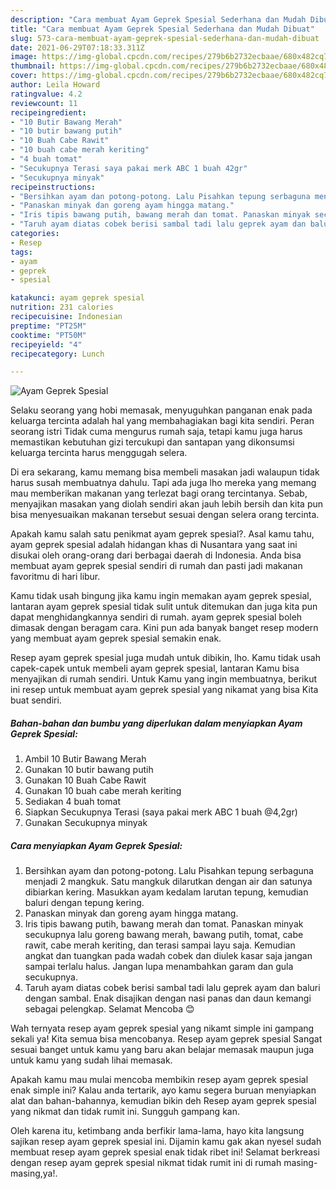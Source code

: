 ```yaml
---
description: "Cara membuat Ayam Geprek Spesial Sederhana dan Mudah Dibuat"
title: "Cara membuat Ayam Geprek Spesial Sederhana dan Mudah Dibuat"
slug: 573-cara-membuat-ayam-geprek-spesial-sederhana-dan-mudah-dibuat
date: 2021-06-29T07:18:33.311Z
image: https://img-global.cpcdn.com/recipes/279b6b2732ecbaae/680x482cq70/ayam-geprek-spesial-foto-resep-utama.jpg
thumbnail: https://img-global.cpcdn.com/recipes/279b6b2732ecbaae/680x482cq70/ayam-geprek-spesial-foto-resep-utama.jpg
cover: https://img-global.cpcdn.com/recipes/279b6b2732ecbaae/680x482cq70/ayam-geprek-spesial-foto-resep-utama.jpg
author: Leila Howard
ratingvalue: 4.2
reviewcount: 11
recipeingredient:
- "10 Butir Bawang Merah"
- "10 butir bawang putih"
- "10 Buah Cabe Rawit"
- "10 buah cabe merah keriting"
- "4 buah tomat"
- "Secukupnya Terasi saya pakai merk ABC 1 buah 42gr"
- "Secukupnya minyak"
recipeinstructions:
- "Bersihkan ayam dan potong-potong. Lalu Pisahkan tepung serbaguna menjadi 2 mangkuk. Satu mangkuk dilarutkan dengan air dan satunya dibiarkan kering. Masukkan ayam kedalam larutan tepung, kemudian baluri dengan tepung kering."
- "Panaskan minyak dan goreng ayam hingga matang."
- "Iris tipis bawang putih, bawang merah dan tomat. Panaskan minyak secukupnya lalu goreng bawang merah, bawang putih, tomat, cabe rawit, cabe merah keriting, dan terasi sampai layu saja. Kemudian angkat dan tuangkan pada wadah cobek dan diulek kasar saja jangan sampai terlalu halus. Jangan lupa menambahkan garam dan gula secukupnya."
- "Taruh ayam diatas cobek berisi sambal tadi lalu geprek ayam dan baluri dengan sambal. Enak disajikan dengan nasi panas dan daun kemangi sebagai pelengkap. Selamat Mencoba 😊"
categories:
- Resep
tags:
- ayam
- geprek
- spesial

katakunci: ayam geprek spesial 
nutrition: 231 calories
recipecuisine: Indonesian
preptime: "PT25M"
cooktime: "PT50M"
recipeyield: "4"
recipecategory: Lunch

---
```



![Ayam Geprek Spesial](https://img-global.cpcdn.com/recipes/279b6b2732ecbaae/680x482cq70/ayam-geprek-spesial-foto-resep-utama.jpg)

Selaku seorang yang hobi memasak, menyuguhkan panganan enak pada keluarga tercinta adalah hal yang membahagiakan bagi kita sendiri. Peran seorang istri Tidak cuma mengurus rumah saja, tetapi kamu juga harus memastikan kebutuhan gizi tercukupi dan santapan yang dikonsumsi keluarga tercinta harus menggugah selera.

Di era  sekarang, kamu memang bisa membeli masakan jadi walaupun tidak harus susah membuatnya dahulu. Tapi ada juga lho mereka yang memang mau memberikan makanan yang terlezat bagi orang tercintanya. Sebab, menyajikan masakan yang diolah sendiri akan jauh lebih bersih dan kita pun bisa menyesuaikan makanan tersebut sesuai dengan selera orang tercinta. 



Apakah kamu salah satu penikmat ayam geprek spesial?. Asal kamu tahu, ayam geprek spesial adalah hidangan khas di Nusantara yang saat ini disukai oleh orang-orang dari berbagai daerah di Indonesia. Anda bisa membuat ayam geprek spesial sendiri di rumah dan pasti jadi makanan favoritmu di hari libur.

Kamu tidak usah bingung jika kamu ingin memakan ayam geprek spesial, lantaran ayam geprek spesial tidak sulit untuk ditemukan dan juga kita pun dapat menghidangkannya sendiri di rumah. ayam geprek spesial boleh dimasak dengan beragam cara. Kini pun ada banyak banget resep modern yang membuat ayam geprek spesial semakin enak.

Resep ayam geprek spesial juga mudah untuk dibikin, lho. Kamu tidak usah capek-capek untuk membeli ayam geprek spesial, lantaran Kamu bisa menyajikan di rumah sendiri. Untuk Kamu yang ingin membuatnya, berikut ini resep untuk membuat ayam geprek spesial yang nikamat yang bisa Kita buat sendiri.

<!--inarticleads1-->

##### Bahan-bahan dan bumbu yang diperlukan dalam menyiapkan Ayam Geprek Spesial:

1. Ambil 10 Butir Bawang Merah
1. Gunakan 10 butir bawang putih
1. Gunakan 10 Buah Cabe Rawit
1. Gunakan 10 buah cabe merah keriting
1. Sediakan 4 buah tomat
1. Siapkan Secukupnya Terasi (saya pakai merk ABC 1 buah @4,2gr)
1. Gunakan Secukupnya minyak




<!--inarticleads2-->

##### Cara menyiapkan Ayam Geprek Spesial:

1. Bersihkan ayam dan potong-potong. Lalu Pisahkan tepung serbaguna menjadi 2 mangkuk. Satu mangkuk dilarutkan dengan air dan satunya dibiarkan kering. Masukkan ayam kedalam larutan tepung, kemudian baluri dengan tepung kering.
1. Panaskan minyak dan goreng ayam hingga matang.
1. Iris tipis bawang putih, bawang merah dan tomat. Panaskan minyak secukupnya lalu goreng bawang merah, bawang putih, tomat, cabe rawit, cabe merah keriting, dan terasi sampai layu saja. Kemudian angkat dan tuangkan pada wadah cobek dan diulek kasar saja jangan sampai terlalu halus. Jangan lupa menambahkan garam dan gula secukupnya.
1. Taruh ayam diatas cobek berisi sambal tadi lalu geprek ayam dan baluri dengan sambal. Enak disajikan dengan nasi panas dan daun kemangi sebagai pelengkap. Selamat Mencoba 😊




Wah ternyata resep ayam geprek spesial yang nikamt simple ini gampang sekali ya! Kita semua bisa mencobanya. Resep ayam geprek spesial Sangat sesuai banget untuk kamu yang baru akan belajar memasak maupun juga untuk kamu yang sudah lihai memasak.

Apakah kamu mau mulai mencoba membikin resep ayam geprek spesial enak simple ini? Kalau anda tertarik, ayo kamu segera buruan menyiapkan alat dan bahan-bahannya, kemudian bikin deh Resep ayam geprek spesial yang nikmat dan tidak rumit ini. Sungguh gampang kan. 

Oleh karena itu, ketimbang anda berfikir lama-lama, hayo kita langsung sajikan resep ayam geprek spesial ini. Dijamin kamu gak akan nyesel sudah membuat resep ayam geprek spesial enak tidak ribet ini! Selamat berkreasi dengan resep ayam geprek spesial nikmat tidak rumit ini di rumah masing-masing,ya!.

